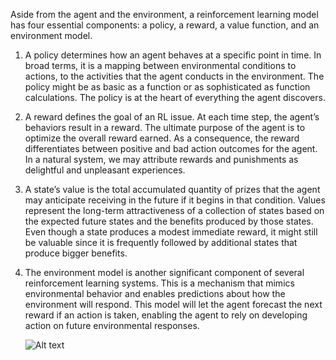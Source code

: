 Aside from the agent and the environment, a reinforcement learning model has four essential components: a policy, a reward, a value function, and an environment model.

1. A policy determines how an agent behaves at a specific point in time. In 
   broad terms, it is a mapping between environmental conditions to actions, to the activities that the agent conducts in the environment. The policy might be as basic as a function or as sophisticated as function calculations. The policy is at the heart of everything the agent discovers.
2. A reward defines the goal of an RL issue. At each time step, the agent’s
   behaviors result in a reward. The ultimate purpose of the agent is to optimize the overall reward earned. As a consequence, the reward differentiates between positive and bad action outcomes for the agent. In a natural system, we may attribute rewards and punishments as delightful and unpleasant experiences.
3. 
   A state’s value is the total accumulated quantity of prizes that the agent may anticipate receiving in the future if it begins in that condition. Values represent the long-term attractiveness of a collection of states based on the expected future states and the benefits produced by those states. Even though a state produces a modest immediate reward, it might still be valuable since it is frequently followed by additional states that produce bigger benefits.

4. 
   The environment model is another significant component of several reinforcement learning systems. This is a mechanism that mimics environmental behavior and enables predictions about how the environment will respond. This model will let the agent forecast the next reward if an action is taken, enabling the agent to rely on developing action on future environmental responses.
   
   ![Alt text](https://upload.wikimedia.org/wikipedia/commons/thumb/1/1b/Reinforcement_learning_diagram.svg/250px-Reinforcement_learning_diagram.svg.png)